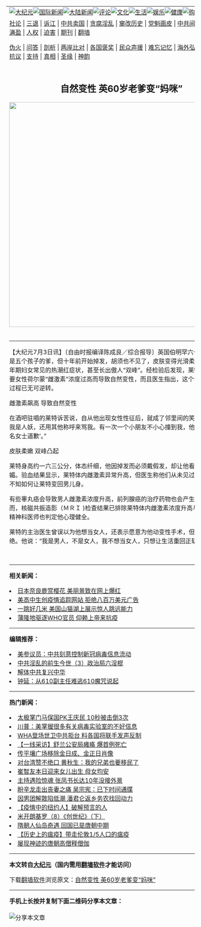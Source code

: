 <a name="1" id="1" target="_blank"></a><span id="1"></span>
<table align=center border="0"><tr><td colspan="2" VALIGN=TOP><a href="https://github.com/fsi227/djy/blob/master/gb/nsc413.md#1"><img src="https://raw.githubusercontent.com/fsi227/www/master/t/djy/1.jpg" title="大纪元"></a><a href="https://github.com/fsi227/djy/blob/master/gb/n24hr.md#1"><img src="https://raw.githubusercontent.com/fsi227/www/master/t/djy/3.jpg" title="国际新闻"></a><a href="https://github.com/fsi227/djy/blob/master/gb/nsc413.md#1"><img src="https://raw.githubusercontent.com/fsi227/www/master/t/djy/4.jpg" title="大陆新闻"></a><a href="https://github.com/fsi227/djy/blob/master/gb/news392.md#1"><img src="https://raw.githubusercontent.com/fsi227/www/master/t/djy/5.jpg" title="评论"></a><a href="https://github.com/fsi227/djy/blob/master/gb/news2007.md#1"><img src="https://raw.githubusercontent.com/fsi227/www/master/t/djy/6.jpg" title="文化"></a><a href="https://github.com/fsi227/djy/blob/master/gb/news2008.md#1"><img src="https://raw.githubusercontent.com/fsi227/www/master/t/djy/7.jpg" title="生活"></a><a href="https://github.com/fsi227/djy/blob/master/gb/ncyule.md#1"><img src="https://raw.githubusercontent.com/fsi227/www/master/t/djy/8.jpg" title="娱乐"></a><a href="https://github.com/fsi227/djy/blob/master/gb/nsc1002.md#1"><img src="https://raw.githubusercontent.com/fsi227/www/master/t/djy/9.jpg" title="健康"><a href="https://www.youlucky.com"><img src="https://raw.githubusercontent.com/fsi227/www/master/t/djy/10.jpg" title="购物"></a><a href="https://donate.epochtimes.com/?utm_medium=epochtimes&utm_source=referral&utm_campaign=donate_button_djyarticleheader"><img src="https://raw.githubusercontent.com/fsi227/www/master/t/djy/12.jpg" title="捐款"></a></td></tr>
<tr><td colspan="2" VALIGN=TOP><a target="_blank" href="https://github.com/fsi227/djy/blob/master/gb/9p.md#1">社论</a> | <a target="_blank" href="https://github.com/fsi227/djy/blob/master/gb/nf5657.md#1">三退</a> | <a target="_blank" href="https://github.com/fsi227/djy/blob/master/gb/nf6124.md#1">诉江</a> | <a target="_blank" href="https://github.com/fsi227/djy/blob/master/gb/nf1176117.md#1">中共卖国</a> | <a target="_blank" href="https://github.com/fsi227/djy/blob/master/gb/nf5773.md#1">贪腐淫乱</a> | <a target="_blank" href="https://github.com/fsi227/djy/blob/master/gb/nf1176115.md#1">窜改历史</a> | <a target="_blank" href="https://github.com/fsi227/djy/blob/master/gb/nf1176107.md#1">党魁画皮</a> | <a target="_blank" href="https://github.com/fsi227/djy/blob/master/gb/nf1320400.md#1">中共间谍</a> | <a target="_blank" href="https://github.com/fsi227/djy/blob/master/gb/nf1176114.md#1">破坏传统</a> | <a target="_blank" href="https://github.com/fsi227/ntdtv/blob/master/gb/prog447_1.md#1">恶贯满盈</a> | <a target="_blank" href="https://github.com/fsi227/djy/blob/master/gb/ncid278.md#1">人权</a> | <a target="_blank" href="https://github.com/fsi227/djy/blob/master/gb/nf1176111.md#1">迫害</a> | <a target="_blank" href="https://gitlab.com/szzdlab/mh-qikan/blob/master/README.md#1">期刊</a> | <a target="_blank" href="https://github.com/fsi227/www/blob/master/README.md?zsrh#8">翻墙</a></p><p><a target="_blank" href="https://github.com/fsi227/djy/blob/master/gb/nf5562.md#1">伪火</a> | <a target="_blank" href="https://github.com/fsi227/djy/blob/master/gb/nf4378.md#1">问答</a> | <a target="_blank" href="https://github.com/fsi227/djy/blob/master/gb/nf5792.md#1">剖析</a> | <a target="_blank" href="https://github.com/fsi227/djy/blob/master/gb/nf5735.md#1">两岸比对</a> | <a target="_blank" href="https://github.com/fsi227/djy/blob/master/gb/nf6119.md#1">各国褒奖</a> | <a target="_blank" href="https://github.com/fsi227/djy/blob/master/gb/nf6120.md#1">民众声援</a> | <a target="_blank" href="https://github.com/fsi227/djy/blob/master/gb/nf1188594.md#1">难忘记忆</a> | <a target="_blank" href="https://github.com/fsi227/djy/blob/master/gb/nf3180.md#1">海外弘传</a> | <a target="_blank" href="https://github.com/fsi227/djy/blob/master/gb/nf5410.md#1">万人上访</a> | <a target="_blank" href="https://github.com/fsi227/ntdtv/blob/master/gb/prog1530_1.md#1">和平抗议</a> | <a target="_blank" href="https://github.com/fsi227/djy/blob/master/gb/nf4386.md#1">支持</a> | <a target="_blank" href="https://github.com/fsi227/djy/blob/master/gb/nf4389.md#1">真相</a> | <a target="_blank" href="https://github.com/fsi227/djy/blob/master/gb/nf5790.md#1">圣缘</a> | <a target="_blank" href="https://github.com/fsi227/djy/blob/master/gb/nf4786.md#1">神韵</a></td></tr>
<tr><td VALIGN=TOP width="626"><h2 align=center>自然变性 英60岁老爹变“妈咪”</h2>
<img width="600" src="https://i.epochtimes.com/assets/uploads/2020/05/quanji-320x200.jpg" />
<h6></h6>
<hr>
	<p>【大纪元7月3日讯】〔自由时报编译陈成良／综合报导〕英国伯明罕六十岁男子莱特是五个孩子的爹，但十年前开始掉发，胡须也不见了，皮肤变得光滑柔嫩，还出现更年期妇女常见的热潮红症状，甚至长出傲人“双峰”。经检验后发现，莱特是因体内主要女性荷尔蒙“雌激素”浓度过高而导致自然变性，而且医生指出，这个“阴阳颠倒”的过程已无可逆转。</p>
<p>雌激素飙高 导致自然变性</p>
<p>在酒吧驻唱的莱特诉苦说，自从他出现女性性征后，就成了邻里间的笑柄。“孩童嘲笑我是人妖，还用其他称呼来骂我。有一次一个小朋友不小心撞到我，他妈咪要他‘向这名女士道歉’。”</p>
<p>皮肤柔嫩 双峰凸起 </p>
<p>莱特身高约一六三公分，体态纤细，他因掉发而必须戴假发，却让他看起来更妖娇妩媚。验血结果显示，莱特体内雌激素异常升高，但医生称他们从未见过这种病例，也不知如何让莱特变回男儿身。</p>
<p>有些睾丸癌会导致男人雌激素浓度升高，前列腺癌的治疗药物也会产生类似结果，然而，核磁共振造影（ＭＲＩ )检查结果已排除莱特体内雌激素浓度升高与肿瘤有关，精神科医师也判定他心理健全。</p>
<p>莱特的主治医生曾误以为他想当女人，还表示愿意为他动变性手术，但莱特一口回绝。他说：“我是男人，不是女人，我不想当女人，只想让生活重回正轨。”</p>
</p>
<p><font color=#ffffff>(http://www.dajiyuan.com)</font></p>
	
<hr>


<strong>相关新闻：</strong>
<li><a href="https://github.com/fsi227/djy/blob/master/gb/20/5/19/n12120086.md#1">日本奈良鹿赏樱花 美丽景致在网上爆红</a></li>
<li><a href="https://github.com/fsi227/djy/blob/master/gb/20/5/18/n12117400.md#1">美高中生创疫情追踪网站 拒绝八百万美元广告</a></li>
<li><a href="https://github.com/fsi227/djy/blob/master/gb/20/5/18/n12118073.md#1">一跳好几米 美国山猫湖上展示惊人跳远能力</a></li>
<li><a href="https://github.com/fsi227/djy/blob/master/gb/20/5/18/n12117860.md#1">蒲隆地驱逐WHO官员 仰赖上帝来抗疫</a></li>
<hr>


<strong>编辑推荐：</strong>
<li><a href="https://github.com/onzhi266/djy/blob/master/gb/20/2/22/n11887949.md#1">美参议员：中共刻意控制新冠病毒信息流动</a></li>
<li><a href="https://github.com/tsiac2612/djy/blob/master/gb/18/3/19/n10229517.md#1" target="_blank">中共淫乱的前生今世（3）政治局六淫棍</a></li><li><a href="https://github.com/fsi227/djy/blob/master/gb/18/3/21/n10237682.md?dfh#1" target="_blank">解体中共复兴中华</a></li><li><a href="https://github.com/tsiac2612/djy/blob/master/gb/13/1/28/n3787603.md#1" target="_blank">钟延：从610副主任难逃610魔咒说起</a></li>
<hr>

<strong>热门新闻：</strong>
<li><a href="https://github.com/fsi227/djy/blob/master/gb/20/5/17/n12116387.md#1">太极掌门马保国PK王庆民 10秒被击倒3次</a></li>
<li><a href="https://github.com/fsi227/djy/blob/master/gb/20/5/17/n12116772.md#1">川普：美掌握很多有关病毒实验室的不好信息</a></li>
<li><a href="https://github.com/fsi227/djy/blob/master/gb/20/5/18/n12117371.md#1">WHA登场世卫中共拒台 料各国将联手发声反制</a></li>
<li><a href="https://github.com/fsi227/djy/blob/master/gb/20/5/17/n12116520.md#1">【一线采访】舒兰公安局瘫痪 爆首例死亡</a></li>
<li><a href="https://github.com/fsi227/djy/blob/master/gb/20/5/17/n12116632.md#1">传平壤广场移除金日成、金正日肖像</a></li>
<li><a href="https://github.com/fsi227/djy/blob/master/gb/20/5/16/n12115144.md#1">对台湾赞不绝口 黄秋生：我的兄弟也要移民了</a></li>
<li><a href="https://github.com/fsi227/djy/blob/master/gb/20/5/16/n12114166.md#1">崔智友本日迎来女儿出生 母女均安</a></li>
<li><a href="https://github.com/fsi227/djy/blob/master/gb/20/5/16/n12114576.md#1">主持遇险惊魂 张凤书长达10年没接外景</a></li>
<li><a href="https://github.com/fsi227/djy/blob/master/gb/20/5/17/n12116007.md#1">盼辛龙走出丧妻之痛 吴宗宪：已下时间通牒</a></li>
<li><a href="https://github.com/fsi227/djy/blob/master/gb/20/5/18/n12117650.md#1">因男团解散陷低潮 潘君仑返乡务农找回动力</a></li>
<li><a href="https://github.com/fsi227/djy/blob/master/gb/20/5/17/n12115416.md#1">【疫情中的纽约人】破解预言的人</a></li>
<li><a href="https://github.com/fsi227/djy/blob/master/gb/13/7/18/n3919814.md#1">米开朗基罗（8）《创世纪》（下）</a></li>
<li><a href="https://github.com/fsi227/djy/blob/master/gb/20/5/17/n12116029.md#1">隋朝人仙岛奇遇 回国已是唐朝中期</a></li>
<li><a href="https://github.com/fsi227/djy/blob/master/gb/20/5/1/n12076409.md#1">【历史上的瘟疫】带走伦敦1/5人口的瘟疫</a></li>
<li><a href="https://github.com/fsi227/djy/blob/master/gb/20/5/14/n12109562.md#1">屡现神迹的唐朝高僧释僧伽</a></li>
<hr>

<strong>本文转自<a href="https://www.epochtimes.com">大纪元</a>（国内需用<a href="https://github.com/fsi227/www/blob/master/README.md#8">翻墙软件</a>才能访问）</strong><p>下载<a href="https://github.com/fsi227/www/blob/master/README.md#8">翻墙软件</a>浏览原文：<a href="https://www.epochtimes.com/gb/8/7/3/n2177204.htm">自然变性 英60岁老爹变“妈咪”</a></p><hr>

<strong>手机上长按并复制下面二维码分享本文章：</strong><br><br><img src="http://d1p1.ip.zn2.us/v.php?action=qrcode&url=https://github.com/fsi227/djy/blob/master/gb/8/7/3/n2177204.md%231" title="分享本文章"></td><td VALIGN=TOP><a href="https://github.com/fsi227/djy/blob/master/gb/16/1/21/n4622075.md?dfh#1" target="_blank"><img src="https://raw.githubusercontent.com/fsi227/djy/master/gb/300/wei-f1.jpg" title="中共的伪火骗局"  alt="中共的伪火骗局"></a><br><a href="https://github.com/fsi227/www/blob/master/README.md?dfh#9" target="_blank"><img src="https://raw.githubusercontent.com/fsi227/djy/master/gb/300/yong-h.jpg" title="永恒的见证"  alt="永恒的见证"></a><br><a href="https://github.com/fsi227/djy/blob/master/gb/13/9/29/n3974789.md?dfh#1" target="_blank"><img src="https://raw.githubusercontent.com/fsi227/djy/master/gb/300/shang-lnz.jpg" title="善良女子被中共投男牢"  alt="善良女子被中共投男牢"></a><br><a href="https://github.com/fsi227/djy/blob/master/gb/16/3/16/n4663449.md?dfh#1" target="_blank"><img src="https://raw.githubusercontent.com/fsi227/djy/master/gb/300/huo-z3.jpg" title="警卫目击活摘器官"  alt="警卫目击活摘器官"></a><br><a href="https://github.com/fsi227/djy/blob/master/gb/16/8/7/n8177641.md?dfh#1" target="_blank"><img src="https://raw.githubusercontent.com/fsi227/djy/master/gb/300/huo-z4.jpg" title="证人描述活摘恐怖"  alt="证人描述活摘恐怖"></a><br><a href="https://github.com/fsi227/djy/blob/master/gb/10/4/19/n2881569.md?dfh#1" target="_blank"><img src="https://raw.githubusercontent.com/fsi227/djy/master/gb/300/huo-z1.jpg" title="揭开活摘器官黑幕"  alt="揭开活摘器官黑幕"></a><br><a href="https://github.com/fsi227/djy/blob/master/gb/10/11/7/n3077476.md?dfh#1" target="_blank"><img src="https://raw.githubusercontent.com/fsi227/djy/master/gb/300/ma-ks.jpg" title="马克思的成魔之路"  alt="马克思的成魔之路"></a><br><a href="https://github.com/fsi227/djy/blob/master/gb/14/6/9/n4173977.md?dfh#1" target="_blank"><img src="https://raw.githubusercontent.com/fsi227/djy/master/gb/300/chang-zs.jpg" title="藏字石 蕴天机"  alt="藏字石 蕴天机"></a><br><a href="https://github.com/fsi227/djy/blob/master/gb/18/5/10/n10381511.md?dfh#1" target="_blank"><img src="https://raw.githubusercontent.com/fsi227/djy/master/gb/300/st1.jpg" title="关注3亿人三退"  alt="关注3亿人三退"></a><br><a href="https://github.com/fsi227/djy/blob/master/gb/18/3/21/n10237682.md?dfh#1" target="_blank"><img src="https://raw.githubusercontent.com/fsi227/djy/master/gb/300/jie-t.jpg" title="解体中共复兴中华"  alt="解体中共复兴中华"></a><br><a href="https://github.com/fsi227/djy/blob/master/gb/9/2/9/n2422991.md?dfh#1" target="_blank"><img src="https://raw.githubusercontent.com/fsi227/djy/master/gb/300/gao-zs.jpg" title="中共迫害良心律师"  alt="中共迫害良心律师"></a><br><a href="https://github.com/fsi227/djy/blob/master/gb/18/12/9/n10900044.md?dfh#1" target="_blank"><img src="https://raw.githubusercontent.com/fsi227/djy/master/gb/300/sj1.jpg" title="303万人举报江泽民"  alt="303万人举报江泽民"></a><br><a href="https://github.com/fsi227/djy/blob/master/gb/18/8/28/n10672014.md?dfh#1" target="_blank"><img src="https://raw.githubusercontent.com/fsi227/djy/master/gb/300/sj2.jpg" title="这些官员为何起诉江泽民"  alt="这些官员为何起诉江泽民"></a><br><a href="https://github.com/fsi227/djy/blob/master/gb/8/12/18/n2367165.md?dfh#1" target="_blank"><img src="https://raw.githubusercontent.com/fsi227/djy/master/gb/300/liangan.jpg" title="海峡两岸的强烈对比"  alt="海峡两岸的强烈对比"></a><br><a href="https://github.com/fsi227/djy/blob/master/gb/15/12/10/n4593139.md?dfh#1" target="_blank"><img src="https://raw.githubusercontent.com/fsi227/djy/master/gb/300/jia-ndzl.jpg" title="加拿大总理的贺信"  alt="加拿大总理的贺信"></a><br><a href="https://github.com/fsi227/djy/blob/master/gb/11/6/17/n3289382.md?dfh#1" target="_blank"><img src="https://raw.githubusercontent.com/fsi227/djy/master/gb/300/xiao-wd.jpg" title="探寻真相兼听则明"  alt="探寻真相兼听则明"></a><br><a href="https://github.com/fsi227/djy/blob/master/gb/18/10/27/n10812623.md?dfh#1" target="_blank"><img src="https://raw.githubusercontent.com/fsi227/djy/master/gb/300/yindu.jpg" title="印度媒体报道东方"  alt="印度媒体报道东方"></a><br><a href="https://github.com/fsi227/djy/blob/master/gb/18/6/9/n10469652.md?dfh#1" target="_blank"><img src="https://raw.githubusercontent.com/fsi227/djy/master/gb/300/xie-j.jpg" title="不一样的海外校园"  alt="不一样的海外校园"></a><br><a href="https://github.com/fsi227/djy/blob/master/gb/7/4/5/n1669415.md?dfh#1" target="_blank"><img src="https://raw.githubusercontent.com/fsi227/djy/master/gb/300/li-up.jpg" title="从大师到徒弟的传奇"  alt="从大师到徒弟的传奇"></a><br><a href="https://github.com/fsi227/djy/blob/master/gb/17/5/26/n9191512.md?dfh#1" target="_blank"><img src="https://raw.githubusercontent.com/fsi227/djy/master/gb/300/zfl2.jpg" title="亿万人与东方一本奇书"  alt="亿万人与东方一本奇书"></a><br><a href="https://github.com/fsi227/djy/blob/master/gb/13/11/27/n4020290.md?dfh#1" target="_blank"><img src="https://raw.githubusercontent.com/fsi227/djy/master/gb/300/zhen-h.jpg" title="大陆见不到的震撼场面"  alt="大陆见不到的震撼场面"></a><br><a href="https://github.com/fsi227/djy/blob/master/gb/15/7/17/n4482910.md?dfh#1" target="_blank"><img src="https://raw.githubusercontent.com/fsi227/djy/master/gb/300/dalu-sk.jpg" title="人心向善 大陆当初盛况"  alt="人心向善 大陆当初盛况"></a><br><a href="https://github.com/fsi227/djy/blob/master/gb/19/1/5/n10955468.md?dfh#1" target="_blank"><img src="https://raw.githubusercontent.com/fsi227/djy/master/gb/300/zfl1.jpg" title="追寻真理 这书讲什么"  alt="追寻真理 这书讲什么"></a><br><a href="https://github.com/fsi227/www/blob/master/README.md?dfh#1" target="_blank"><img src="https://raw.githubusercontent.com/fsi227/djy/master/gb/300/fq1.jpg" title="下载免费翻墙软件"  alt="下载免费翻墙软件"></a><br></td></tr></table>
